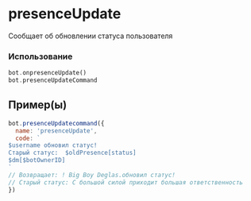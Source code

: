 # presenceUpdate
Сообщает об обновлении статуса пользователя 
### Использование
```php
bot.onpresenceUpdate()
bot.presenceUpdateCommand
```
## Пример(ы)

```javascript
bot.presenceUpdatecommand({
  name: 'presenceUpdate',
  code: `
$username обновил статус!
Старый статус:  $oldPresence[status]
$dm[$botOwnerID]
`
// Возвращает: ! Big Boy Deglas.обновил статус!
// Старый статус: С большой силой приходит большая ответственность
})
```
